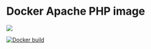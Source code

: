 # Docker Apache PHP image

[![](https://images.microbadger.com/badges/image/jeremycurny/ci-php.svg)](http://microbadger.com/images/jeremycurny/ci-php)

[![Docker build](http://dockeri.co/image/jeremycurny/ci-php)](https://hub.docker.com/r/jeremycurny/ci-php/)
